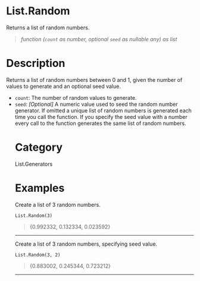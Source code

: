 # List.Random
Returns a list of random numbers.
> _function (<code>count</code> as number, optional <code>seed</code> as nullable any) as list_

# Description 
Returns a list of random numbers between 0 and 1, given the number of values to generate and an optional seed value. 
<ul>
   <li><code>count</code>: The number of random values to generate.</li>
   <li><code>seed</code>:  <i>[Optional]</i> A numeric value used to seed the random number generator.  If omitted a unique list of random numbers is generated each time you call the function.  If you specify the seed value with a number every call to the function generates the same list of random numbers.</li>

# Category 
List.Generators
# Examples 
Create a list of 3 random numbers.
```
List.Random(3)
```
> {0.992332, 0.132334, 0.023592}

***
Create a list of 3 random numbers, specifying seed value.
```
List.Random(3, 2)
```
> {0.883002, 0.245344, 0.723212}

***
